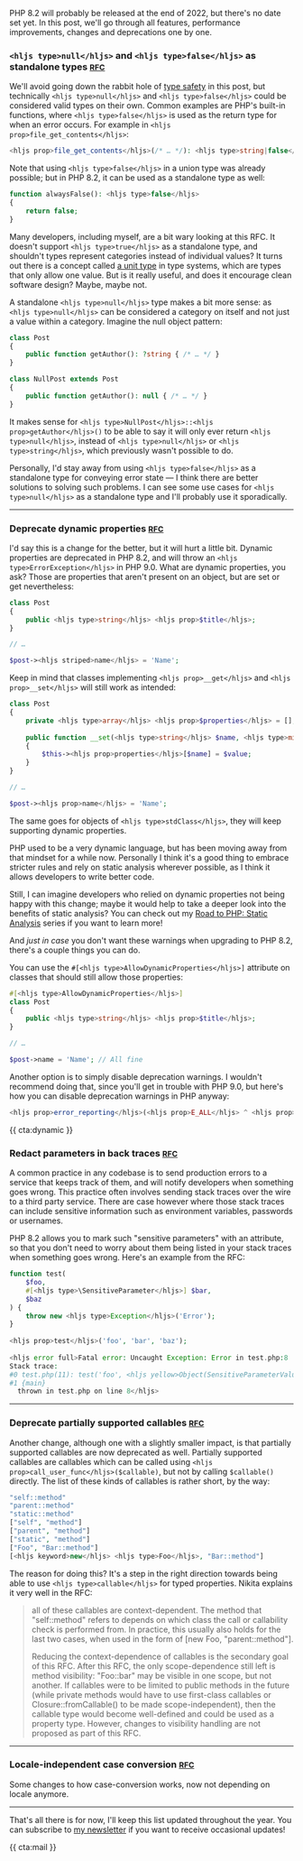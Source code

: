 PHP 8.2 will probably be released at the end of 2022, but there's no date set yet. In this post, we'll go through all features, performance improvements, changes and deprecations one by one.

### `<hljs type>null</hljs>` and `<hljs type>false</hljs>` as standalone types <small>[RFC](*https://wiki.php.net/rfc/null-false-standalone-types)</small>

We'll avoid going down the rabbit hole of [type safety](/blog/liskov-and-type-safety) in this post, but technically `<hljs type>null</hljs>` and `<hljs type>false</hljs>` could be considered valid types on their own. Common examples are PHP's built-in functions, where `<hljs type>false</hljs>` is used as the return type for when an error occurs. For example in `<hljs prop>file_get_contents</hljs>`:

```php
<hljs prop>file_get_contents</hljs>(/* … */): <hljs type>string|false</hljs>
```

Note that using `<hljs type>false</hljs>` in a union type was already possible; but in PHP 8.2, it can be used as a standalone type as well:

```php
function alwaysFalse(): <hljs type>false</hljs>
{
    return false;
}
```

Many developers, including myself, are a bit wary looking at this RFC. It doesn't support `<hljs type>true</hljs>` as a standalone type, and shouldn't types represent categories instead of individual values? It turns out there is a concept called [a unit type](*https://en.wikipedia.org/wiki/Unit_type) in type systems, which are types that only allow one value. But is it really useful, and does it encourage clean software design? Maybe, maybe not.

A standalone `<hljs type>null</hljs>` type makes a bit more sense: as `<hljs type>null</hljs>` can be considered a category on itself and not just a value within a category. Imagine the null object pattern:

```php
class Post 
{
    public function getAuthor(): ?string { /* … */ }
}

class NullPost extends Post
{
    public function getAuthor(): null { /* … */ }
}
```

It makes sense for `<hljs type>NullPost</hljs>::<hljs prop>getAuthor</hljs>()` to be able to say it will only ever return `<hljs type>null</hljs>`, instead of `<hljs type>null</hljs>` or `<hljs type>string</hljs>`, which previously wasn't possible to do.

Personally, I'd stay away from using `<hljs type>false</hljs>` as a standalone type for conveying error state — I think there are better solutions to solving such problems. I can see some use cases for `<hljs type>null</hljs>` as a standalone type and I'll probably use it sporadically.

---

### Deprecate dynamic properties <small>[RFC](*https://wiki.php.net/rfc/deprecate_dynamic_properties)</small>

I'd say this is a change for the better, but it will hurt a little bit. Dynamic properties are deprecated in PHP 8.2, and will throw an `<hljs type>ErrorException</hljs>` in PHP 9.0. What are dynamic properties, you ask? Those are properties that aren't present on an object, but are set or get nevertheless:

```php
class Post
{
    public <hljs type>string</hljs> <hljs prop>$title</hljs>;
}

// …

$post-><hljs striped>name</hljs> = 'Name';
```

Keep in mind that classes implementing `<hljs prop>__get</hljs>` and `<hljs prop>__set</hljs>` will still work as intended:

```php
class Post
{
    private <hljs type>array</hljs> <hljs prop>$properties</hljs> = [];
    
    public function __set(<hljs type>string</hljs> $name, <hljs type>mixed</hljs> $value): void
    {
        $this-><hljs prop>properties</hljs>[$name] = $value;
    }
}

// …

$post-><hljs prop>name</hljs> = 'Name';
```

The same goes for objects of `<hljs type>stdClass</hljs>`, they will keep supporting dynamic properties.

PHP used to be a very dynamic language, but has been moving away from that mindset for a while now. Personally I think it's a good thing to embrace stricter rules and rely on static analysis wherever possible, as I think it allows developers to write better code.

Still, I can imagine developers who relied on dynamic properties not being happy with this change; maybe it would help to take a deeper look into the benefits of static analysis? You can check out my [Road to PHP: Static Analysis](https://road-to-php.com/static) series if you want to learn more!

And _just in case_ you don't want these warnings when upgrading to PHP 8.2, there's a couple things you can do.

You can use the `#[<hljs type>AllowDynamicProperties</hljs>]` attribute on classes that should still allow those properties:

```php
#[<hljs type>AllowDynamicProperties</hljs>]
class Post
{
    public <hljs type>string</hljs> <hljs prop>$title</hljs>;
}

// …

$post->name = 'Name'; // All fine
```

Another option is to simply disable deprecation warnings. I wouldn't recommend doing that, since you'll get in trouble with PHP 9.0, but here's how you can disable deprecation warnings in PHP anyway:

```php
<hljs prop>error_reporting</hljs>(<hljs prop>E_ALL</hljs> ^ <hljs prop>E_DEPRECATED</hljs>);
```

{{ cta:dynamic }}

### Redact parameters in back traces <small>[RFC](*https://wiki.php.net/rfc/redact_parameters_in_back_traces)</small>

A common practice in any codebase is to send production errors to a service that keeps track of them, and will notify developers when something goes wrong. This practice often involves sending stack traces over the wire to a third party service. There are case however where those stack traces can include sensitive information such as environment variables, passwords or usernames. 

PHP 8.2 allows you to mark such "sensitive parameters" with an attribute, so that you don't need to worry about them being listed in your stack traces when something goes wrong.
Here's an example from the RFC:

```php
function test(
    $foo,
    #[<hljs type>\SensitiveParameter</hljs>] $bar,
    $baz
) {
    throw new <hljs type>Exception</hljs>('Error');
}
 
<hljs prop>test</hljs>('foo', 'bar', 'baz');
 
<hljs error full>Fatal error: Uncaught Exception: Error in test.php:8
Stack trace:
#0 test.php(11): test('foo', <hljs yellow>Object(SensitiveParameterValue)</hljs>, 'baz')
#1 {main}
  thrown in test.php on line 8</hljs>
```

---


### Deprecate partially supported callables <small>[RFC](*https://wiki.php.net/rfc/deprecate_partially_supported_callables)</small>

Another change, although one with a slightly smaller impact, is that partially supported callables are now deprecated as well. Partially supported callables are callables which can be called using `<hljs prop>call_user_func</hljs>($callable)`, but not by calling `$callable()` directly. The list of these kinds of callables is rather short, by the way:

```php
"self::method"
"parent::method"
"static::method"
["self", "method"]
["parent", "method"]
["static", "method"]
["Foo", "Bar::method"]
[<hljs keyword>new</hljs> <hljs type>Foo</hljs>, "Bar::method"]
```

The reason for doing this? It's a step in the right direction towards being able to use `<hljs type>callable</hljs>` for typed properties. Nikita explains it very well in the RFC:

> all of these callables are context-dependent. The method that "self::method" refers to depends on which class the call or callability check is performed from. In practice, this usually also holds for the last two cases, when used in the form of [new Foo, "parent::method"].
>
> Reducing the context-dependence of callables is the secondary goal of this RFC. After this RFC, the only scope-dependence still left is method visibility: "Foo::bar" may be visible in one scope, but not another. If callables were to be limited to public methods in the future (while private methods would have to use first-class callables or Closure::fromCallable() to be made scope-independent), then the callable type would become well-defined and could be used as a property type. However, changes to visibility handling are not proposed as part of this RFC.


---

### Locale-independent case conversion <small>[RFC](*https://wiki.php.net/rfc/strtolower-ascii)</small>

Some changes to how case-conversion works, now not depending on locale anymore.

---

That's all there is for now, I'll keep this list updated throughout the year. You can subscribe to [my newsletter](/mail) if you want to receive occasional updates!

{{ cta:mail }}
